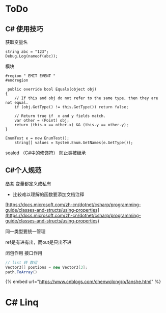 # ToDo

## C\# 使用技巧

获取变量名

```text
string abc = "123";
Debug.Log(nameof(abc));
```

模块

```text
#region " EMIT EVENT "
#endregion
```

```text
 public override bool Equals(object obj) 
{
    // If this and obj do not refer to the same type, then they are not equal.
    if (obj.GetType() != this.GetType()) return false;

    // Return true if  x and y fields match.
    var other = (Point) obj;
    return (this.x == other.x) && (this.y == other.y);
}
```

```text
EnumTest e = new EnumTest();
    string[] values = System.Enum.GetNames(e.GetType());
```

sealed （C\#中的修饰符） 防止类被继承

## C\#个人规范

[参考](https://www.cnblogs.com/cjm123/p/8571264.html) 变量都定义成私有

* 比较难以理解的函数要添加文档注释

[https://docs.microsoft.com/zh-cn/dotnet/csharp/programming-guide/classes-and-structs/using-properties](https://docs.microsoft.com/zh-cn/dotnet/csharp/programming-guide/classes-and-structs/using-properties)

同一类型要统一管理

ref是有进有出，而out是只出不进

闭包作用 接口作用





```csharp
// list 转 数组
Vector3[] postions = new Vector3[3];
path.ToArray()
```


{% embed url="https://www.cnblogs.com/chenwolong/p/fanshe.html" %}

# C\# Linq


